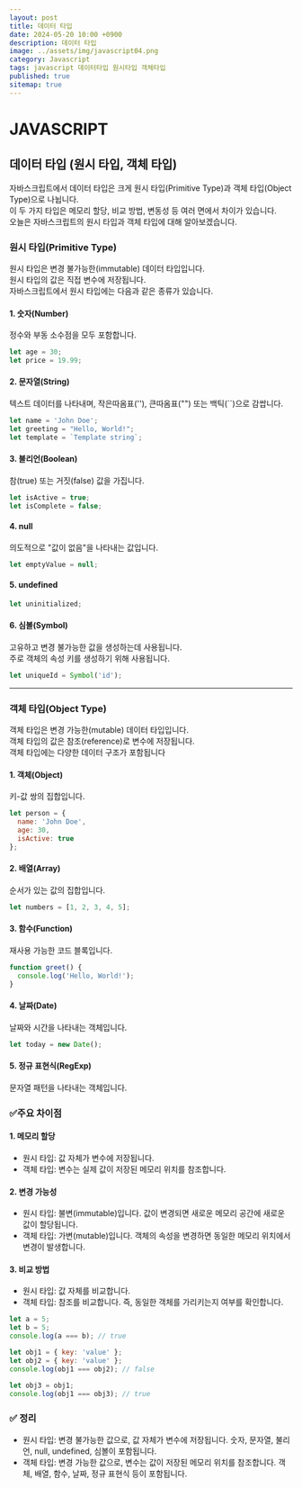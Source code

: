 ```yaml
---
layout: post
title: 데이터 타입
date: 2024-05-20 10:00 +0900
description: 데이터 타입
image: ../assets/img/javascript04.png
category: Javascript
tags: javascript 데이터타입 원시타입 객체타입
published: true
sitemap: true
---
```


# JAVASCRIPT

## 데이터 타입 (원시 타입, 객체 타입)
자바스크립트에서 데이터 타입은 크게 원시 타입(Primitive Type)과 객체 타입(Object Type)으로 나뉩니다.<br> 이 두 가지 타입은 메모리 할당, 비교 방법, 변동성 등 여러 면에서 차이가 있습니다.<br>
오늘은 자바스크립트의 원시 타입과 객체 타입에 대해 알아보겠습니다.

### 원시 타입(Primitive Type)
원시 타입은 변경 불가능한(immutable) 데이터 타입입니다.<br>
원시 타입의 값은 직접 변수에 저장됩니다.<br>
자바스크립트에서 원시 타입에는 다음과 같은 종류가 있습니다.

#### 1. 숫자(Number)
정수와 부동 소수점을 모두 포함합니다.
<br>

````javascript
let age = 30;
let price = 19.99;
````

#### 2. 문자열(String)
텍스트 데이터를 나타내며, 작은따옴표(''), 큰따옴표("") 또는 백틱(``)으로 감쌉니다.
<br>

````javascript
let name = 'John Doe';
let greeting = "Hello, World!";
let template = `Template string`;
````
#### 3. 불리언(Boolean)
참(true) 또는 거짓(false) 값을 가집니다.
<br>

````javascript
let isActive = true;
let isComplete = false;
````
#### 4. null
의도적으로 "값이 없음"을 나타내는 값입니다.
<br>

````javascript
let emptyValue = null;
````
#### 5. undefined

````javascript
let uninitialized;
````

#### 6. 심볼(Symbol)
고유하고 변경 불가능한 값을 생성하는데 사용됩니다.<br>
주로 객체의 속성 키를 생성하기 위해 사용됩니다.
<br>

````javascript
let uniqueId = Symbol('id');
````

<hr />

### 객체 타입(Object Type)
객체 타입은 변경 가능한(mutable) 데이터 타입입니다.<br>
객체 타입의 값은 참조(reference)로 변수에 저장됩니다.<br>
객체 타입에는 다양한 데이터 구조가 포함됩니다

#### 1. 객체(Object)
키-값 쌍의 집합입니다.
<br>

````javascript
let person = {
  name: 'John Doe',
  age: 30,
  isActive: true
};
````

#### 2. 배열(Array)
순서가 있는 값의 집합입니다.
<br>

````javascript
let numbers = [1, 2, 3, 4, 5];
````

#### 3. 함수(Function)
재사용 가능한 코드 블록입니다.
<br>

````javascript
function greet() {
  console.log('Hello, World!');
}
````
#### 4. 날짜(Date)
날짜와 시간을 나타내는 객체입니다.
<br>

````javascript
let today = new Date();
````

#### 5. 정규 표현식(RegExp)
문자열 패턴을 나타내는 객체입니다.
<br>

### ✅주요 차이점

#### 1. 메모리 할당
- 원시 타입: 값 자체가 변수에 저장됩니다.
- 객체 타입: 변수는 실제 값이 저장된 메모리 위치를 참조합니다.

#### 2. 변경 가능성
- 원시 타입: 불변(immutable)입니다. 값이 변경되면 새로운 메모리 공간에 새로운 값이 할당됩니다.
- 객체 타입: 가변(mutable)입니다. 객체의 속성을 변경하면 동일한 메모리 위치에서 변경이 발생합니다.

#### 3. 비교 방법
- 원시 타입: 값 자체를 비교합니다.
- 객체 타입: 참조를 비교합니다. 즉, 동일한 객체를 가리키는지 여부를 확인합니다.

````javascript
let a = 5;
let b = 5;
console.log(a === b); // true

let obj1 = { key: 'value' };
let obj2 = { key: 'value' };
console.log(obj1 === obj2); // false

let obj3 = obj1;
console.log(obj1 === obj3); // true
````
### ✅ 정리
- 원시 타입: 변경 불가능한 값으로, 값 자체가 변수에 저장됩니다. 숫자, 문자열, 불리언, null, undefined, 심볼이 포함됩니다.
- 객체 타입: 변경 가능한 값으로, 변수는 값이 저장된 메모리 위치를 참조합니다. 객체, 배열, 함수, 날짜, 정규 표현식 등이 포함됩니다.


















